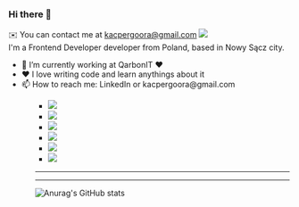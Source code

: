 ### Hi there 👋
✉️ You can contact me at kacpergoora@gmail.com
![](https://komarev.com/ghpvc/?username=kacpergora)</br>
I'm a Frontend Developer developer from Poland, based in Nowy Sącz city.
<ul>
<li>🔭 I’m currently working at QarbonIT ❤️</li>
<li>❤️ I love writing code and learn anythings about it</li>
<li>📫 How to reach me: LinkedIn or kacpergoora@gmail.com</li>
<ul>

<ul>
	<li><a href="https://developer.mozilla.org/en-US/docs/Web/JavaScript"><img src='https://img.shields.io/badge/JavaScript-323330?style=for-the-badge&logo=javascript&logoColor=F7DF1E'></img></a></li>
	<li><a href="https://developer.mozilla.org/en-US/docs/Web/html"><img src='https://img.shields.io/badge/HTML5-E34F26?style=for-the-badge&logo=html5&logoColor=white'></img></a></li>
	<li><a href='https://developer.mozilla.org/en-US/docs/Web/css'><img src='https://img.shields.io/badge/css3-%231572B6.svg?style=for-the-badge&logo=css3&logoColor=white'/><a/></li>
	<li><a href='https://reactjs.org/'><img src='https://img.shields.io/badge/react-%2320232a.svg?style=for-the-badge&logo=react&logoColor=%2361DAFB'/></a></li>
	<li><img src='https://img.shields.io/badge/typescript-%23007ACC.svg?style=for-the-badge&logo=typescript&logoColor=white'/></li>
	<li><img src='https://img.shields.io/badge/react_native-%2320232a.svg?style=for-the-badge&logo=react&logoColor=%2361DAFB'/></li>
	</ul>

___________________________________

	
___________________________________
![Anurag's GitHub stats](https://github-readme-stats.vercel.app/api?username=kacpergora&count_private=true&show_icons=true&theme=radical)
